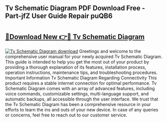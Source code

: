 ## Tv Schematic Diagram PDF Download Free - Part-jfZ User Guide Repair puQB6

# <h2><a href="http://dfhdlw.blite.top/?on=Tv+Schematic+Diagram">🔗Download New 👉🔴 Tv Schematic Diagram</a></h2>

[![Tv Schematic Diagram download](https://i.imgur.com/lujVjoI.png)](http://dfhdlw.blite.top/?on=Tv+Schematic+Diagram)
Greetings and welcome to the comprehensive user manual for your newly acquired Tv Schematic Diagram. This guide is intended to help you get the most out of your product by providing a thorough explanation of its features, installation process, operation instructions, maintenance tips, and troubleshooting procedures. Important Information Tv Schematic Diagram Regarding Connectivity This product requires a stable internet connection for optimal performance. Tv Schematic Diagram comes with an array of advanced features, including voice commands, customizable settings, multi-language support, and automatic backups, all accessible through the user interface. We trust that the Tv Schematic Diagram has been a comprehensive resource in your efforts to learn the ins and outs of your new device. In case of any queries or concerns, feel free to reach out to our customer service.
